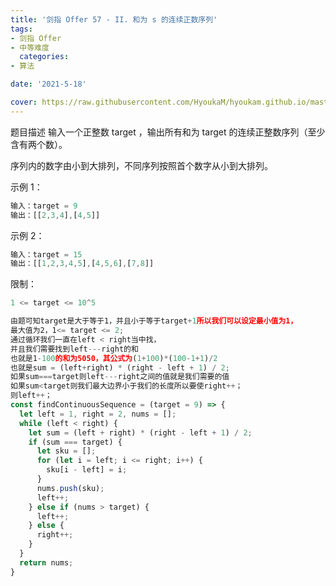 ```yaml
---
title: '剑指 Offer 57 - II. 和为 s 的连续正数序列'
tags:
- 剑指 Offer
- 中等难度
  categories:
- 算法

date: '2021-5-18'

cover: https://raw.githubusercontent.com/HyoukaM/hyoukam.github.io/master/assets/image/%E5%89%91%E6%8C%87offer.jpeg
---
```


题目描述
输入一个正整数 target ，输出所有和为 target 的连续正整数序列（至少含有两个数）。

序列内的数字由小到大排列，不同序列按照首个数字从小到大排列。

示例 1：
```javascript
输入：target = 9
输出：[[2,3,4],[4,5]]
```

示例 2：
```javascript
输入：target = 15
输出：[[1,2,3,4,5],[4,5,6],[7,8]]
```

限制：
```javascript
1 <= target <= 10^5
```

```javascript
由题可知target是大于等于1，并且小于等于target+1所以我们可以设定最小值为1，
最大值为2，1<= target <= 2;
通过循环我们一直在left < right当中找，
并且我们需要找到left---right的和
也就是1-100的和为5050，其公式为(1+100)*(100-1+1)/2
也就是sum = (left+right) * (right - left + 1) / 2;
如果sum===target则left---right之间的值就是我们需要的值
如果sum<target则我们最大边界小于我们的长度所以要使right++；
则left++；
const findContinuousSequence = (target = 9) => {
  let left = 1, right = 2, nums = [];
  while (left < right) {
    let sum = (left + right) * (right - left + 1) / 2;
    if (sum === target) {
      let sku = [];
      for (let i = left; i <= right; i++) {
        sku[i - left] = i;
      }
      nums.push(sku);
      left++;
    } else if (nums > target) {
      left++;
    } else {
      right++;
    }
  }
  return nums;
}
```
